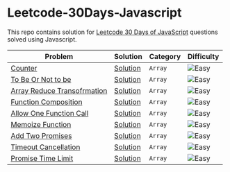 # Leetcode-30Days-Javascript

This repo contains solution for [Leetcode 30 Days of JavaScript](https://leetcode.com/studyplan/30-days-of-javascript/) questions solved using Javascript.

| Problem                                                                                                                                                 | Solution                                              | Category | Difficulty                                                                                 |
| ------------------------------------------------------------------------------------------------------------------------------------------------------- | ----------------------------------------------------- | -------- | ------------------------------------------------------------------------------------------ |
| [Counter](https://leetcode.com/problems/counter/description/?envType=study-plan-v2&envId=30-days-of-javascript)                                         | [Solution](./closure/counter.js)                      | `Array`  | <img src="https://img.shields.io/badge/Easy-brightgreen?style=for-the-badge" alt="Easy" /> |
| [To Be Or Not to be](https://leetcode.com/problems/to-be-or-not-to-be/description/?envType=study-plan-v2&envId=30-days-of-javascript)                   | [Solution](./closure/toBeOrNotToBe.js)                | `Array`  | <img src="https://img.shields.io/badge/Easy-brightgreen?style=for-the-badge" alt="Easy" /> |
| [Array Reduce Transofrmation](https://leetcode.com/problems/array-reduce-transformation/description/?envType=study-plan-v2&envId=30-days-of-javascript) | [Solution](./arrayFn/reduce.js)                       | `Array`  | <img src="https://img.shields.io/badge/Easy-brightgreen?style=for-the-badge" alt="Easy" /> |
| [Function Composition](https://leetcode.com/problems/function-composition/description/?envType=study-plan-v2&envId=30-days-of-javascript)               | [Solution](./functionTransformation/compositionFn.js) | `Array`  | <img src="https://img.shields.io/badge/Easy-brightgreen?style=for-the-badge" alt="Easy" /> |
| [Allow One Function Call](https://leetcode.com/problems/allow-one-function-call/description/?envType=study-plan-v2&envId=30-days-of-javascript)         | [Solution](./functionTransformation/allowOnce.js)     | `Array`  | <img src="https://img.shields.io/badge/Easy-brightgreen?style=for-the-badge" alt="Easy" /> |
| [Memoize Function](https://leetcode.com/problems/memoize/description/?envType=study-plan-v2&envId=30-days-of-javascript)                                | [Solution](./functionTransformation/memoize.js)       | `Array`  | <img src="https://img.shields.io/badge/Easy-brightgreen?style=for-the-badge" alt="Easy" /> |
| [Add Two Promises](https://leetcode.com/problems/add-two-promises/description/?envType=study-plan-v2&envId=30-days-of-javascript)                       | [Solution](./promises/addTwoPromise.js)               | `Array`  | <img src="https://img.shields.io/badge/Easy-brightgreen?style=for-the-badge" alt="Easy" /> |
| [Timeout Cancellation](https://leetcode.com/problems/timeout-cancellation/description/?envType=study-plan-v2&envId=30-days-of-javascript)               | [Solution](./promises/timeoutCancelFn.js)             | `Array`  | <img src="https://img.shields.io/badge/Easy-brightgreen?style=for-the-badge" alt="Easy" /> |
| [Promise Time Limit](https://leetcode.com/problems/promise-time-limit/submissions/1170680563/?envType=study-plan-v2&envId=30-days-of-javascript)        | [Solution](./promises/timeLimit.js)                   | `Array`  | <img src="https://img.shields.io/badge/Easy-brightgreen?style=for-the-badge" alt="Easy" /> |
